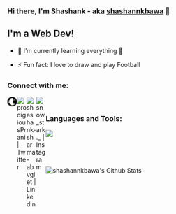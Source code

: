 ### Hi there, I'm Shashank - aka [shashannkbawa][website] 👋

## I'm a Web Dev!
- 🌱 I’m currently learning everything 🤣

- ⚡ Fun fact: I love to draw and play Football

### Connect with me:

[<img align="left" alt="Github" width="22px" src="https://raw.githubusercontent.com/iconic/open-iconic/master/svg/globe.svg" />][website]

[<img align="left" alt="prodigiousPrani | Twitter" width="22px" src="https://cdn.jsdelivr.net/npm/simple-icons@v3/icons/twitter.svg" />][twitter]
[<img align="left" alt="shashank-sharma-abvgiet | LinkedIn" width="22px" src="https://cdn.jsdelivr.net/npm/simple-icons@v3/icons/linkedin.svg" />][linkedin]
[<img align="left" alt="snow_stark._ | Instagram" width="22px" src="https://cdn.jsdelivr.net/npm/simple-icons@v3/icons/instagram.svg" />][instagram]

<br />

### Languages and Tools:
[![](https://skillicons.dev/icons?i=react,nextjs,redux,styledcomponents,tailwind,vscode,wasm,js,postman,git,aws,bitbucket,dart,docker,figma,flutter,go,graphql,materialui?theme=dark)](https://skillicons.dev)
<br />
<br />
<br />
<br />

<img align="left" alt="shashannkbawa's Github Stats" src="https://github-readme-stats.vercel.app/api?username=shashannkbawa&show_icons=true&hide_border=true&theme=tokyonight" />


[website]: https://github.com/shashannkbawa
[twitter]: https://twitter.com/prodigiousPrani

[instagram]: https://www.instagram.com/snow_stark._/
[linkedin]: https://www.linkedin.com/in/shashank-sharma-abvgiet/
